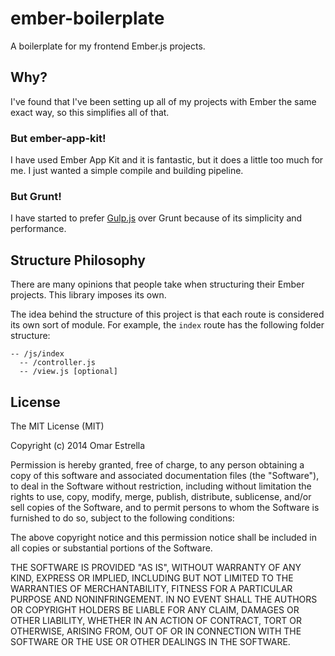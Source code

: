 # ember-boilerplate

A boilerplate for my frontend Ember.js projects.

## Why?

I've found that I've been setting up all of my projects with Ember the same exact way, so this simplifies all of that.

### But ember-app-kit!

I have used Ember App Kit and it is fantastic, but it does a little too much for me. I just wanted a simple compile and building pipeline.

### But Grunt!

I have started to prefer [Gulp.js](http://gulpjs.com/) over Grunt because of its simplicity and performance.

## Structure Philosophy

There are many opinions that people take when structuring their Ember projects. This library imposes its own.

The idea behind the structure of this project is that each route is considered its own sort of module. For example, the `index` route has the following folder structure:

    -- /js/index
      -- /controller.js
      -- /view.js [optional]

## License

The MIT License (MIT)

Copyright (c) 2014 Omar Estrella

Permission is hereby granted, free of charge, to any person obtaining a copy
of this software and associated documentation files (the "Software"), to deal
in the Software without restriction, including without limitation the rights
to use, copy, modify, merge, publish, distribute, sublicense, and/or sell
copies of the Software, and to permit persons to whom the Software is
furnished to do so, subject to the following conditions:

The above copyright notice and this permission notice shall be included in
all copies or substantial portions of the Software.

THE SOFTWARE IS PROVIDED "AS IS", WITHOUT WARRANTY OF ANY KIND, EXPRESS OR
IMPLIED, INCLUDING BUT NOT LIMITED TO THE WARRANTIES OF MERCHANTABILITY,
FITNESS FOR A PARTICULAR PURPOSE AND NONINFRINGEMENT. IN NO EVENT SHALL THE
AUTHORS OR COPYRIGHT HOLDERS BE LIABLE FOR ANY CLAIM, DAMAGES OR OTHER
LIABILITY, WHETHER IN AN ACTION OF CONTRACT, TORT OR OTHERWISE, ARISING FROM,
OUT OF OR IN CONNECTION WITH THE SOFTWARE OR THE USE OR OTHER DEALINGS IN
THE SOFTWARE.